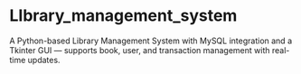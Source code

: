 # LIbrary_management_system
A Python-based Library Management System with MySQL integration and a Tkinter GUI — supports book, user, and transaction management with real-time updates.

